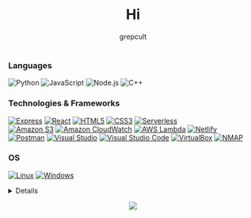 <h1 align="center">Hi</h1>

<p align="center">
        grepcult<br>
    </i><br>

### Languages
![Python](https://img.shields.io/static/v1?style=for-the-badge&message=Python&color=3776AB&logo=Python&logoColor=FFFFFF&label=)
![JavaScript](https://img.shields.io/static/v1?style=for-the-badge&message=JavaScript&color=222222&logo=JavaScript&logoColor=F7DF1E&label=)
![Node.js](https://img.shields.io/static/v1?style=for-the-badge&message=Node.js&color=339933&logo=Node.js&logoColor=FFFFFF&label=)
![C++](https://img.shields.io/static/v1?style=for-the-badge&message=C%2B%2B&color=00599C&logo=C%2B%2B&logoColor=FFFFFF&label=)

### Technologies & Frameworks
[![Express](https://img.shields.io/badge/express.js-black?style=for-the-badge&logo=JavaScript)](https://github.com/grepcult)
[![React](https://img.shields.io/static/v1?style=for-the-badge&message=React&color=222222&logo=React&logoColor=61DAFB&label=)](https://github.com/grepcult)
[![HTML5](https://img.shields.io/static/v1?style=for-the-badge&message=HTML5&color=E34F26&logo=HTML5&logoColor=FFFFFF&label=)](https://github.com/grepcult)
[![CSS3](https://img.shields.io/static/v1?style=for-the-badge&message=CSS&color=1572B6&logo=CSS3&logoColor=FFFFFF&label=)](https://github.com/grepcult)
[![Serverless](https://img.shields.io/static/v1?style=for-the-badge&message=Serverless&color=FD5750&logo=Serverless&logoColor=FFFFFF&label=)](https://github.com/grepcult)<br>
[![Amazon S3](https://img.shields.io/static/v1?style=for-the-badge&message=AWS+S3&color=569A31&logo=Amazon+S3&logoColor=FFFFFF&label=)](https://github.com/grepcult)
[![Amazon CloudWatch](https://img.shields.io/static/v1?style=for-the-badge&message=Amazon+CloudWatch&color=FF4F8B&logo=Amazon+CloudWatch&logoColor=FFFFFF&label=)](https://github.com/grepcult)
[![AWS Lambda](https://img.shields.io/static/v1?style=for-the-badge&message=AWS+Lambda&color=222222&logo=AWS+Lambda&logoColor=FF9900&label=)](https://github.com/grepcult)
[![Netlify](https://img.shields.io/static/v1?style=for-the-badge&message=Netlify&color=222222&logo=Netlify&logoColor=00C7B7&label=)](https://github.com/grepcult)<br>
[![Postman](https://img.shields.io/badge/Postman-FF6C37?style=for-the-badge&logo=postman&logoColor=white)](https://github.com/grepcult)
[![Visual Studio](https://img.shields.io/static/v1?style=for-the-badge&message=Visual+Studio&color=5C2D91&logo=Visual+Studio&logoColor=FFFFFF&label=)](https://github.com/grepcult)
[![Visual Studio Code](https://img.shields.io/static/v1?style=for-the-badge&message=VSCode&color=007ACC&logo=Visual+Studio+Code&logoColor=FFFFFF&label=)](https://github.com/grepcult)
[![VirtualBox](https://img.shields.io/static/v1?style=for-the-badge&message=VirtualBox&color=183A61&logo=VirtualBox&logoColor=FFFFFF&label=)](https://github.com/grepcult)
[![NMAP](https://img.shields.io/static/v1?style=for-the-badge&message=nmap&color=1572B6&logo=prdotco&logoColor=FFFFFF&label=)](https://github.com/grepcult)

### OS
[![Linux](https://img.shields.io/badge/linux-black?style=for-the-badge&logo=archlinux)](https://github.com/grepcult)
[![Windows](https://img.shields.io/badge/Windows-black?style=for-the-badge&logo=Windows)](https://github.com/grepcult)

<details>
    <p align="center">
        <a href="https://github.com/grepcult">
            <img src="http://github-profile-summary-cards.vercel.app/api/cards/profile-details?username=grepcult&theme=transparent" />
        </a>
        <a href="https://github.com/grepcult">
            <img src="https://github-readme-streak-stats.herokuapp.com/?user=grepcult&hide_border=true&card_width=338&theme=transparent" />
        </a>
        <a href="https://github.com/grepcult">
            <img src="http://github-profile-summary-cards.vercel.app/api/cards/stats?username=grepcult&theme=transparent" />
        </a>
        <a href="https://github.com/grepcult">
            <img src="https://github-readme-stats.vercel.app/api/top-langs/?username=grepcult&langs_count=10&exclude_repo=&hide=css,html&card_width=699&hide_border=true&theme=transparent" />
        </a>
    </p>
</details>

<p align="center">
  <a href="https://github.com/grepcult">
    <img src="https://komarev.com/ghpvc/?username=grepcult&color=blue&style=flat)" />
  </a>
</p>
